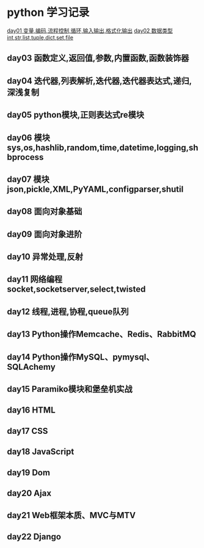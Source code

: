 # python 学习记录
[day01 变量,编码,流程控制,循环,输入输出,格式化输出](://github.com/xiaozhiqi2000/learn_python/tree/master/day01)
[day02 数据类型 int,str,list,tuple,dict,set,file](https://github.com/xiaozhiqi2000/learn_python/tree/master/day01)
## day03 函数定义,返回值,参数,内置函数,函数装饰器
## day04 迭代器,列表解析,迭代器,迭代器表达式,递归,深浅复制
## day05 python模块,正则表达式re模块
## day06 模块sys,os,hashlib,random,time,datetime,logging,shbprocess
## day07 模块json,pickle,XML,PyYAML,configparser,shutil
## day08 面向对象基础
## day09 面向对象进阶
## day10 异常处理,反射
## day11 网络编程socket,socketserver,select,twisted
## day12 线程,进程,协程,queue队列
## day13 Python操作Memcache、Redis、RabbitMQ
## day14 Python操作MySQL、pymysql、SQLAchemy
## day15 Paramiko模块和堡垒机实战
## day16 HTML
## day17 CSS
## day18 JavaScript
## day19 Dom
## day20 Ajax
## day21 Web框架本质、MVC与MTV
## day22 Django
